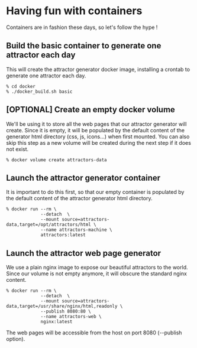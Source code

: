 # Having fun with containers
Containers are in fashion these days, so let's follow the hype !

## Build the basic container to generate one attractor each day
This will create the attractor generator docker image, installing a crontab to
generate one attractor each day.

```
% cd docker
% ./docker_build.sh basic
```

## [OPTIONAL] Create an empty docker volume
We'll be using it to store all the web pages that our attractor generator
will create. Since it is empty, it will be populated by the default content
of the generator html directory (css, js, icons...) when first mounted.
You can also skip this step as a new volume will be created during the next step
if it does not exist.
```
% docker volume create attractors-data
```

## Launch the attractor generator container
It is important to do this first, so that our empty container is populated by the
default content of the attractor generator html directory.
```
% docker run --rm \
             --detach  \
             --mount source=attractors-data,target=/opt/attractors/html \
             --name attractors-machine \
             attractors:latest
```

## Launch the attractor web page generator
We use a plain nginx image to expose our beautiful attractors to the world.
Since our volume is not empty anymore, it will obscure the standard nginx content.
```
% docker run --rm \
             --detach  \
             --mount source=attractors-data,target=/usr/share/nginx/html,readonly \
             --publish 8080:80 \
             --name attractors-web \
             nginx:latest
```

The web pages will be accessible from the host on port 8080 (--publish option).

